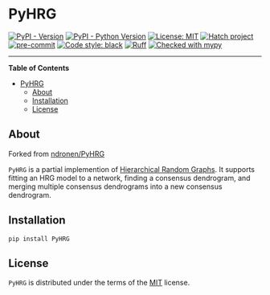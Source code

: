 # PyHRG

[![PyPI - Version](https://img.shields.io/pypi/v/pyhrg.svg)](https://pypi.org/project/pyhrg)
[![PyPI - Python Version](https://img.shields.io/pypi/pyversions/pyhrg.svg)](https://pypi.org/project/pyhrg)
[![License: MIT](https://img.shields.io/badge/license-MIT-green)](LICENSE)
[![Hatch project](https://img.shields.io/badge/%F0%9F%A5%9A-Hatch-4051b5.svg)](https://github.com/pypa/hatch)
[![pre-commit](https://img.shields.io/badge/pre--commit-enabled-brightgreen?logo=pre-commit)](https://github.com/pre-commit/pre-commit)
[![Code style: black](https://img.shields.io/badge/code%20style-black-000000.svg)](https://github.com/psf/black)
[![Ruff](https://img.shields.io/endpoint?url=https://raw.githubusercontent.com/charliermarsh/ruff/main/assets/badge/v2.json)](https://github.com/astral-sh/ruff)
[![Checked with mypy](https://www.mypy-lang.org/static/mypy_badge.svg)](https://mypy-lang.org/)


-----

**Table of Contents**

- [PyHRG](#pyhrg)
  - [About](#about)
  - [Installation](#installation)
  - [License](#license)

## About

Forked from [ndronen/PyHRG](https://github.com/ndronen/PyHRG)  

`PyHRG` is a partial implemention of [Hierarchical Random Graphs](http://tuvalu.santafe.edu/~aaronc/hierarchy/). It supports fitting an HRG model to a network, finding a consensus dendrogram, and merging multiple consensus dendrograms into a new consensus dendrogram.  

## Installation

```console
pip install PyHRG
```

## License

`PyHRG` is distributed under the terms of the [MIT](https://spdx.org/licenses/MIT.html) license.
